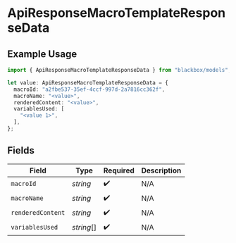 # ApiResponseMacroTemplateResponseData

## Example Usage

```typescript
import { ApiResponseMacroTemplateResponseData } from "blackbox/models";

let value: ApiResponseMacroTemplateResponseData = {
  macroId: "a2fbe537-35ef-4ccf-997d-2a7816cc362f",
  macroName: "<value>",
  renderedContent: "<value>",
  variablesUsed: [
    "<value 1>",
  ],
};
```

## Fields

| Field              | Type               | Required           | Description        |
| ------------------ | ------------------ | ------------------ | ------------------ |
| `macroId`          | *string*           | :heavy_check_mark: | N/A                |
| `macroName`        | *string*           | :heavy_check_mark: | N/A                |
| `renderedContent`  | *string*           | :heavy_check_mark: | N/A                |
| `variablesUsed`    | *string*[]         | :heavy_check_mark: | N/A                |